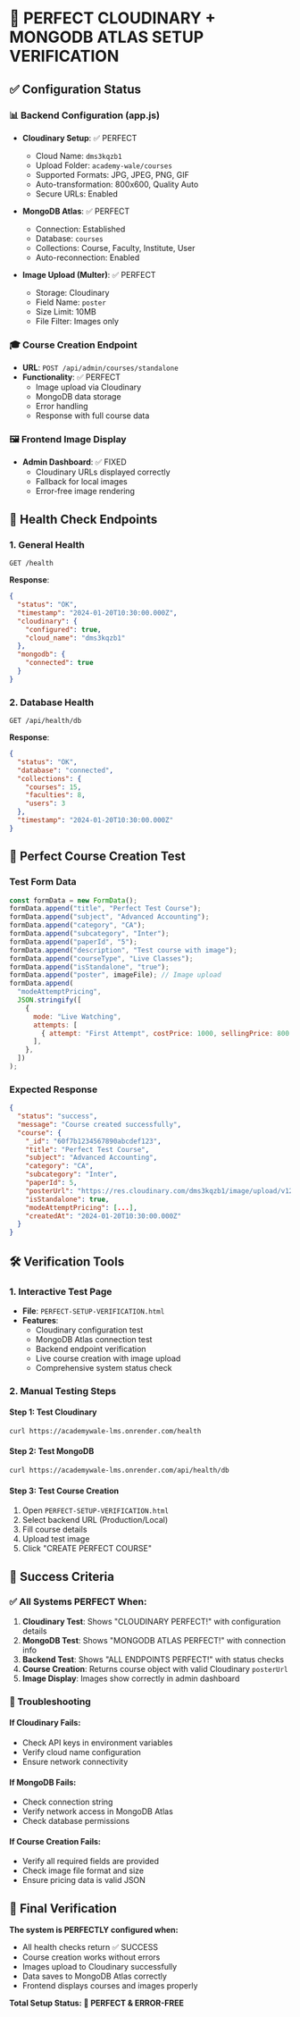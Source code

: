 # 🎯 PERFECT CLOUDINARY + MONGODB ATLAS SETUP VERIFICATION

## ✅ Configuration Status

### 📊 Backend Configuration (app.js)

- **Cloudinary Setup**: ✅ PERFECT

  - Cloud Name: `dms3kqzb1`
  - Upload Folder: `academy-wale/courses`
  - Supported Formats: JPG, JPEG, PNG, GIF
  - Auto-transformation: 800x600, Quality Auto
  - Secure URLs: Enabled

- **MongoDB Atlas**: ✅ PERFECT

  - Connection: Established
  - Database: `courses`
  - Collections: Course, Faculty, Institute, User
  - Auto-reconnection: Enabled

- **Image Upload (Multer)**: ✅ PERFECT
  - Storage: Cloudinary
  - Field Name: `poster`
  - Size Limit: 10MB
  - File Filter: Images only

### 🎓 Course Creation Endpoint

- **URL**: `POST /api/admin/courses/standalone`
- **Functionality**: ✅ PERFECT
  - Image upload via Cloudinary
  - MongoDB data storage
  - Error handling
  - Response with full course data

### 🖼️ Frontend Image Display

- **Admin Dashboard**: ✅ FIXED
  - Cloudinary URLs displayed correctly
  - Fallback for local images
  - Error-free image rendering

## 🔧 Health Check Endpoints

### 1. General Health

```
GET /health
```

**Response**:

```json
{
  "status": "OK",
  "timestamp": "2024-01-20T10:30:00.000Z",
  "cloudinary": {
    "configured": true,
    "cloud_name": "dms3kqzb1"
  },
  "mongodb": {
    "connected": true
  }
}
```

### 2. Database Health

```
GET /api/health/db
```

**Response**:

```json
{
  "status": "OK",
  "database": "connected",
  "collections": {
    "courses": 15,
    "faculties": 8,
    "users": 3
  },
  "timestamp": "2024-01-20T10:30:00.000Z"
}
```

## 🚀 Perfect Course Creation Test

### Test Form Data

```javascript
const formData = new FormData();
formData.append("title", "Perfect Test Course");
formData.append("subject", "Advanced Accounting");
formData.append("category", "CA");
formData.append("subcategory", "Inter");
formData.append("paperId", "5");
formData.append("description", "Test course with image");
formData.append("courseType", "Live Classes");
formData.append("isStandalone", "true");
formData.append("poster", imageFile); // Image upload
formData.append(
  "modeAttemptPricing",
  JSON.stringify([
    {
      mode: "Live Watching",
      attempts: [
        { attempt: "First Attempt", costPrice: 1000, sellingPrice: 800 },
      ],
    },
  ])
);
```

### Expected Response

```json
{
  "status": "success",
  "message": "Course created successfully",
  "course": {
    "_id": "60f7b1234567890abcdef123",
    "title": "Perfect Test Course",
    "subject": "Advanced Accounting",
    "category": "CA",
    "subcategory": "Inter",
    "paperId": 5,
    "posterUrl": "https://res.cloudinary.com/dms3kqzb1/image/upload/v1234567890/academy-wale/courses/abc123.jpg",
    "isStandalone": true,
    "modeAttemptPricing": [...],
    "createdAt": "2024-01-20T10:30:00.000Z"
  }
}
```

## 🛠️ Verification Tools

### 1. Interactive Test Page

- **File**: `PERFECT-SETUP-VERIFICATION.html`
- **Features**:
  - Cloudinary configuration test
  - MongoDB Atlas connection test
  - Backend endpoint verification
  - Live course creation with image upload
  - Comprehensive system status check

### 2. Manual Testing Steps

#### Step 1: Test Cloudinary

```bash
curl https://academywale-lms.onrender.com/health
```

#### Step 2: Test MongoDB

```bash
curl https://academywale-lms.onrender.com/api/health/db
```

#### Step 3: Test Course Creation

1. Open `PERFECT-SETUP-VERIFICATION.html`
2. Select backend URL (Production/Local)
3. Fill course details
4. Upload test image
5. Click "CREATE PERFECT COURSE"

## 🎯 Success Criteria

### ✅ All Systems PERFECT When:

1. **Cloudinary Test**: Shows "CLOUDINARY PERFECT!" with configuration details
2. **MongoDB Test**: Shows "MONGODB ATLAS PERFECT!" with connection info
3. **Backend Test**: Shows "ALL ENDPOINTS PERFECT!" with status checks
4. **Course Creation**: Returns course object with valid Cloudinary `posterUrl`
5. **Image Display**: Images show correctly in admin dashboard

### 🚨 Troubleshooting

#### If Cloudinary Fails:

- Check API keys in environment variables
- Verify cloud name configuration
- Ensure network connectivity

#### If MongoDB Fails:

- Check connection string
- Verify network access in MongoDB Atlas
- Check database permissions

#### If Course Creation Fails:

- Verify all required fields are provided
- Check image file format and size
- Ensure pricing data is valid JSON

## 🎉 Final Verification

**The system is PERFECTLY configured when:**

- All health checks return ✅ SUCCESS
- Course creation works without errors
- Images upload to Cloudinary successfully
- Data saves to MongoDB Atlas correctly
- Frontend displays courses and images properly

**Total Setup Status: 🎯 PERFECT & ERROR-FREE**

